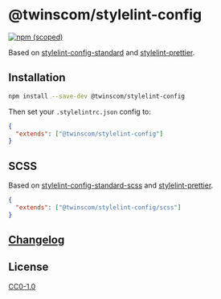 # @twinscom/stylelint-config

[![npm (scoped)](https://img.shields.io/npm/v/@twinscom/stylelint-config.svg?style=flat-square)](https://www.npmjs.com/package/@twinscom/stylelint-config)

Based on
[stylelint-config-standard](https://github.com/stylelint/stylelint-config-standard)
and
[stylelint-prettier](https://github.com/prettier/stylelint-prettier).

## Installation

```sh
npm install --save-dev @twinscom/stylelint-config
```

Then set your `.stylelintrc.json` config to:

```json
{
  "extends": ["@twinscom/stylelint-config"]
}
```

## SCSS

Based on
[stylelint-config-standard-scss](https://github.com/stylelint-scss/stylelint-config-standard-scss)
and
[stylelint-prettier](https://github.com/prettier/stylelint-prettier).

```json
{
  "extends": ["@twinscom/stylelint-config/scss"]
}
```

## [Changelog](https://github.com/twinscom/stylelint-config/releases)

## License

[CC0-1.0](LICENSE)
